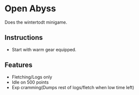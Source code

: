 # Open Abyss
Does the wintertodt minigame.
<br>

## Instructions

- Start with warm gear equipped.

## Features

- Fletching/Logs only
- Idle on 500 points
- Exp cramming(Dumps rest of logs/fletch when low time left)